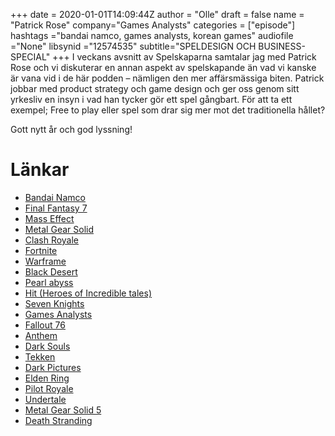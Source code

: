 +++
date = 2020-01-01T14:09:44Z
author = "Olle"
draft = false
name = "Patrick Rose"
company="Games Analysts"
categories = ["episode"]
hashtags ="bandai namco, games analysts, korean games"
audiofile ="None"
libsynid ="12574535"
subtitle="SPELDESIGN OCH BUSINESS-SPECIAL"
+++ 
I veckans avsnitt av Spelskaparna samtalar jag med Patrick Rose och vi diskuterar en annan aspekt av spelskapande än vad vi kanske är vana vid i de här podden – nämligen den mer affärsmässiga biten. Patrick jobbar med product strategy och game design och ger oss genom sitt yrkesliv en insyn i vad han tycker gör ett spel gångbart. För att ta ett exempel; Free to play eller spel som drar sig mer mot det traditionella hållet?

Gott nytt år och god lyssning!

# Länkar
* [Bandai Namco](https://en.bandainamcoent.eu/)
* [Final Fantasy 7](https://www.youtube.com/watch?v=TD_GqlNtNjo)
* [Mass Effect](https://www.youtube.com/watch?v=YHZFXcULgc0)
* [Metal Gear Solid](https://www.youtube.com/watch?v=R4I0l4o65JQ)
* [Clash Royale](https://clashroyale.com/)
* [Fortnite](https://www.epicgames.com/fortnite/en-US/home)
* [Warframe ](https://www.warframe.com/landing)
* [Black Desert](https://www.youtube.com/watch?v=gbcmY41ftFo)
* [Pearl abyss](https://www.pearlabyss.com/?lang=en)
* [Hit (Heroes of Incredible tales)](https://www.youtube.com/watch?v=jR_6BVuy2c8)
* [Seven Knights](https://www.youtube.com/watch?v=1E1l__fgfmo)
* [Games Analysts](http://gamesanalysts.com/)
* [Fallout 76](https://www.youtube.com/watch?v=M9FGaan35s0)
* [Anthem](https://www.youtube.com/watch?v=DPf-EATqFng)
* [Dark Souls](https://www.youtube.com/watch?v=R6xaY64GNfs)
* [Tekken](https://www.youtube.com/watch?v=kKLCwDg2JLA)
* [Dark Pictures](https://www.youtube.com/watch?v=OQvo4-Ly-sA)
* [Elden Ring](https://www.youtube.com/watch?v=Lls6Gdua_XY)
* [Pilot Royale](https://www.youtube.com/watch?v=fu3ezkOkOW4)
* [Undertale ](https://www.youtube.com/watch?v=1Hojv0m3TqA)
* [Metal Gear Solid 5](https://www.youtube.com/watch?v=a8pdVKkATPE)
* [Death Stranding](https://www.youtube.com/watch?v=tCI396HyhbQ)
